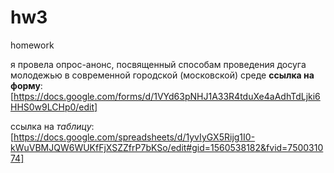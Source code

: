 # hw3
homework

я провела опрос-анонс, посвященный способам проведения досуга молодежью в современной городской (московской) среде 
**ссылка на форму**: [https://docs.google.com/forms/d/1VYd63pNHJ1A33R4tduXe4aAdhTdLjki6HHS0w9LCHp0/edit]

ссылка на _таблицу_: [https://docs.google.com/spreadsheets/d/1yvIyGX5Rijg1I0-kWuVBMJQW6WUKfFjXSZZfrP7bKSo/edit#gid=1560538182&fvid=750031074]
